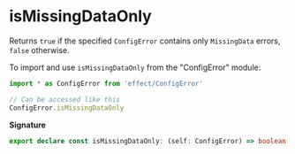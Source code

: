 # isMissingDataOnly

Returns `true` if the specified `ConfigError` contains only `MissingData` errors, `false` otherwise.

To import and use `isMissingDataOnly` from the "ConfigError" module:

```ts
import * as ConfigError from 'effect/ConfigError'

// Can be accessed like this
ConfigError.isMissingDataOnly
```

**Signature**

```ts
export declare const isMissingDataOnly: (self: ConfigError) => boolean
```
